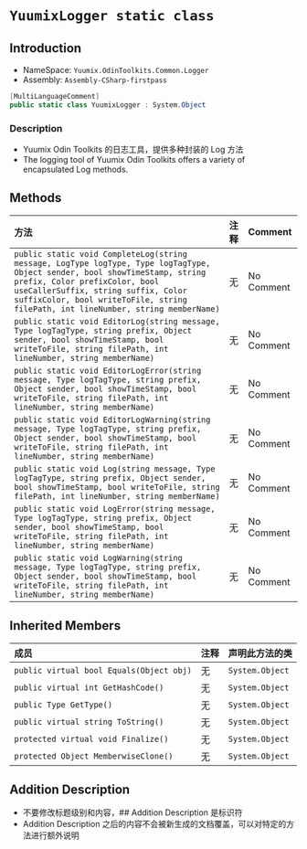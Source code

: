 ﻿# `YuumixLogger static class`
## Introduction
- NameSpace: `Yuumix.OdinToolkits.Common.Logger`
- Assembly: `Assembly-CSharp-firstpass`

``` csharp
[MultiLanguageComment]
public static class YuumixLogger : System.Object
```
### Description
- Yuumix Odin Toolkits 的日志工具，提供多种封装的 Log 方法
- The logging tool of Yuumix Odin Toolkits offers a variety of encapsulated Log methods.

## Methods
| 方法 | 注释 | Comment |
| :--- | :--- | :--- |
| `public static void CompleteLog(string message, LogType logType, Type logTagType, Object sender, bool showTimeStamp, string prefix, Color prefixColor, bool useCallerSuffix, string suffix, Color suffixColor, bool writeToFile, string filePath, int lineNumber, string memberName)` | 无 | No Comment |
| `public static void EditorLog(string message, Type logTagType, string prefix, Object sender, bool showTimeStamp, bool writeToFile, string filePath, int lineNumber, string memberName)` | 无 | No Comment |
| `public static void EditorLogError(string message, Type logTagType, string prefix, Object sender, bool showTimeStamp, bool writeToFile, string filePath, int lineNumber, string memberName)` | 无 | No Comment |
| `public static void EditorLogWarning(string message, Type logTagType, string prefix, Object sender, bool showTimeStamp, bool writeToFile, string filePath, int lineNumber, string memberName)` | 无 | No Comment |
| `public static void Log(string message, Type logTagType, string prefix, Object sender, bool showTimeStamp, bool writeToFile, string filePath, int lineNumber, string memberName)` | 无 | No Comment |
| `public static void LogError(string message, Type logTagType, string prefix, Object sender, bool showTimeStamp, bool writeToFile, string filePath, int lineNumber, string memberName)` | 无 | No Comment |
| `public static void LogWarning(string message, Type logTagType, string prefix, Object sender, bool showTimeStamp, bool writeToFile, string filePath, int lineNumber, string memberName)` | 无 | No Comment |



## Inherited Members
| 成员 | 注释 | 声明此方法的类 |
| :--- | :--- | :--- |
| `public virtual bool Equals(Object obj)` | 无 | `System.Object` |
| `public virtual int GetHashCode()` | 无 | `System.Object` |
| `public Type GetType()` | 无 | `System.Object` |
| `public virtual string ToString()` | 无 | `System.Object` |
| `protected virtual void Finalize()` | 无 | `System.Object` |
| `protected Object MemberwiseClone()` | 无 | `System.Object` |

## Addition Description
- 不要修改标题级别和内容，## Addition Description 是标识符
- Addition Description 之后的内容不会被新生成的文档覆盖，可以对特定的方法进行额外说明
